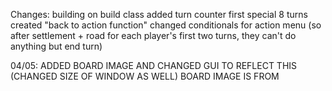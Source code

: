 Changes:
	building on build class
	added turn counter
	first special 8 turns
	created "back to action function"
	changed conditionals for action menu (so after settlement + road for each
	player's first two turns, they can't do anything but end turn)

04/05: ADDED BOARD IMAGE AND CHANGED GUI TO REFLECT THIS (CHANGED SIZE OF WINDOW AS WELL)
	BOARD IMAGE IS FROM 
